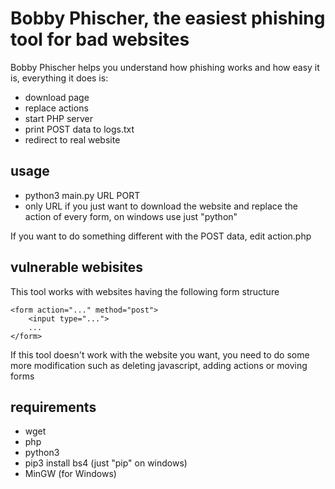 # Bobby Phischer, the easiest phishing tool for bad websites

Bobby Phischer helps you understand how phishing works and how easy it is, everything it does is:
* download page
* replace actions
* start PHP server 
* print POST data to logs.txt
* redirect to real website

## usage 
* python3 main.py  URL PORT
* only URL if you just want to download the website and replace the action of every form, on windows use just "python"

If you want to do something different with the POST data, edit action.php

## vulnerable webisites
This tool works with websites having the following form structure
~~~~
<form action="..." method="post">
    <input type="...">
    ...
</form>
~~~~
If this tool doesn't work with the website you want, you need to do some more modification such as deleting javascript, adding actions or moving forms

## requirements
* wget
* php
* python3
* pip3 install bs4 (just "pip" on windows)
* MinGW (for Windows)
